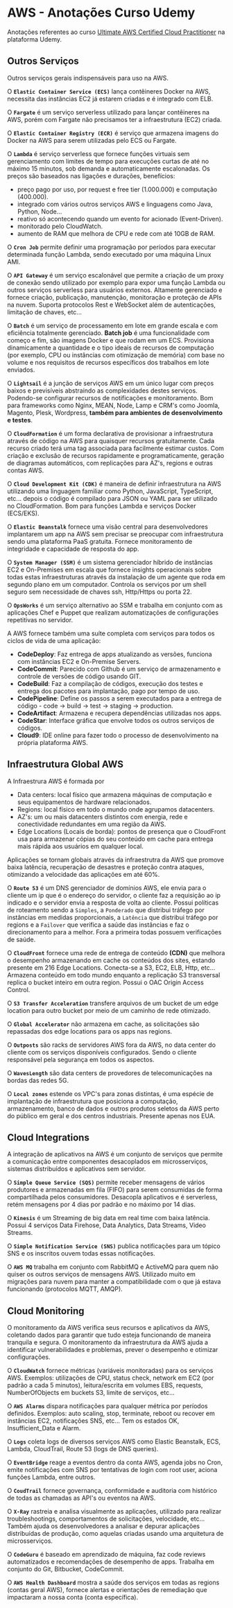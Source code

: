 # AWS - Anotações Curso Udemy

Anotações referentes ao curso [Ultimate AWS Certified Cloud Practitioner](https://www.udemy.com/share/103a093@qP42hME1G1UUc8yWpjZ5Y-ClltzgbSLLCtxkCYFIguDx8A6K8ydl8WaA_ZRyD7B2/) na plataforma Udemy.

## Outros Serviços

Outros serviços gerais indispensáveis para uso na AWS.

O **`Elastic Container Service (ECS)`** lança contêineres Docker na AWS, necessita das instâncias EC2 já estarem criadas e é integrado com ELB.

O **`Fargate`** é um serviço serverless utilizado para lançar contêineres na AWS, porém com Fargate não precisamos ter a infraestrutura (EC2) criada.

O **`Elastic Container Registry (ECR)`** é serviço que armazena imagens do Docker na AWS para serem utilizadas pelo ECS ou Fargate.

O **`Lambda`** é serviço serverless que fornece funções virtuais sem gerenciamento com limites de tempo para execuções curtas de até no máximo 15 minutos, sob demanda e automaticamente escalonadas. Os preços são baseados nas ligações e durações, benefícios:

- preço pago por uso, por request e free tier (1.000.000) e computação (400.000).
- integrado com vários outros serviços AWS e linguagens como Java, Python, Node...
- reativo só acontecendo quando um evento for acionado (Event-Driven).
- monitorado pelo CloudWatch.
- aumento de RAM que melhora de CPU e rede com até 10GB de RAM.

O **`Cron Job`** permite definir uma programação por períodos para executar determinada função Lambda, sendo executado por uma máquina Linux AMI.

O **`API Gateway`** é um serviço escalonável que permite a criação de um proxy de conexão sendo utilizado por exemplo para expor uma função Lambda ou outros serviços serverless para usuários externos. Altamente gerenciado e fornece criação, publicação, manutenção, monitoração e proteção de APIs na nuvem. Suporta protocolos Rest e WebSocket além de autenticações, limitação de chaves, etc...

O **`Batch`** é um serviço de processamento em lote em grande escala e com eficiência totalmente gerenciado. **Batch job** é uma funcionalidade com começo e fim, são imagens Docker e que rodam em um ECS. Provisiona dinamicamente a quantidade e o tipo ideais de recursos de computação (por exemplo, CPU ou instâncias com otimização de memória) com base no volume e nos requisitos de recursos específicos dos trabalhos em lote enviados.

O **`Lightsail`** é a junção de serviços AWS em um único lugar com preços baixos e previsíveis abstraindo as complexidades destes serviços. Podendo-se configurar recursos de notificações e monitoramento. Bom para frameworks como Nginx, MEAN, Node, Lamp e CRM's como Joomla, Magento, Plesk, Wordpress, **também para ambientes de desenvolvimento e testes**.

O **`CloudFormation`** é um forma declarativa de provisionar a infraestrutura através de código na AWS para quaisquer recursos gratuitamente. Cada recurso criado terá uma tag associada para facilmente estimar custos. Com criação e exclusão de recursos rapidamente e programaticamente, geração de diagramas automáticos,  com replicações para AZ's, regions e outras contas AWS.

O **`Cloud Development Kit (CDK)`** é maneira de definir infraestrutura na AWS utilizando uma linguagem familiar como Python, JavaScript, TypeScript, etc... depois o código é compilado para JSON ou YAML para ser utilizado no CloudFormation. Bom para funções Lambda e serviços Docker (ECS/EKS).

O **`Elastic Beanstalk`** fornece uma visão central para desenvolvedores implantarem um app na AWS sem precisar se preocupar com infraestrutura sendo uma plataforma PaaS gratuita. Fornece monitoramento de integridade e capacidade de resposta do app.

O **`System Manager (SSM)`** é um sistema gerenciador híbrido de instâncias EC2 e On-Premises em escala que fornece insights operacionais sobre todas estas infraestruturas através da instalação de um agente que roda em segundo plano em um computador. Controla os serviços por um shell seguro sem necessidade de chaves ssh, Http/Https ou porta 22.

O **`OpsWorks`** é um serviço alternativo ao SSM e trabalha em conjunto com as aplicações Chef e Puppet que realizam automatizações de configurações repetitivas no servidor.

A AWS fornece também uma suíte completa com serviços para todos os ciclos de vida de uma aplicação:  

- **CodeDeploy**: Faz entrega de apps atualizando as versões, funciona com instâncias EC2 e On-Premise Servers.
- **CodeCommit**: Parecido com Github é um serviço de armazenamento e controle de versões de código usando GIT.
- **CodeBuild**: Faz a compilação de códigos, execução dos testes e entrega dos pacotes para implantação, pago por tempo de uso.
- **CodePipeline**: Define os passos a serem executados para a entrega de código - code -> build -> test -> staging -> production.
- **CodeArtifact**: Armazena e recupera dependências utilizadas nos apps.
- **CodeStar**: Interface gráfica que envolve todos os outros serviços de códigos.
- **Cloud9**: IDE online para fazer todo o processo de desenvolvimento na própria plataforma AWS.

## Infraestrutura Global AWS

A Infraestrura AWS é formada por

- Data centers: local físico que armazena máquinas de computação e seus equipamentos de hardware relacionados.
- Regions: local físico em todo o mundo onde agrupamos datacenters.
- AZ's: um ou mais datacenters distintos com energia, rede e conectividade redundantes em uma região da AWS.
- Edge Locations (Locais de borda): pontos de presença que o CloudFront usa para armazenar cópias do seu conteúdo em cache para entrega mais rápida aos usuários em qualquer local.

Aplicações se tornam globais através da infraestrutra da AWS que promove baixa latência, recuperação de desastres e proteção contra ataques, otimizando a velocidade das aplicações em até 60%.

O **`Route 53`** é um DNS gerenciador de domínios AWS, ele envia para o cliente um ip que é o endereço do servidor, o cliente faz a requisição ao ip indicado e o servidor envia a resposta de volta ao cliente. Possui políticas de roteamento sendo a `Simples`, a `Ponderado` que distribui tráfego por instâncias em medidas proporcionais, a `Latência` que distribui tráfego por regions e a `Failover` que verifica a saúde das instâncias e faz o direcionamento para a melhor. Fora a primeira todas possuem verificações de saúde.

O **`CloudFront`** fornece uma rede de entrega de conteúdo **(CDN)** que melhora o desempenho armazenando em cache os conteúdos dos sites, estando presente em 216 Edge Locations. Conecta-se a S3, EC2, ELB, Http, etc... Armazena conteúdo em todo mundo enquanto a replicação S3 transversal replica o bucket inteiro em outra region. Possui o OAC Origin Access Control.

O **`S3 Transfer Acceleration`** transfere arquivos de um bucket de um edge location para outro bucket por meio de um caminho de rede otimizado.

O **`Global Accelerator`** não armazena em cache, as solicitações são repassadas dos edge locations para os apps nas regions.

O **`Outposts`**  são racks de servidores AWS fora da AWS, no data center do cliente com os serviços disponíveis configurados. Sendo o cliente responsável pela segurança em todos os aspectos.

O **`WavesLength`** são data centers de provedores de telecomunicações na bordas das redes 5G.

O **`Local zones`** estende os VPC's para zonas distintas, é uma espécie de implantação de infraestrutura que posiciona a computação, armazenamento, banco de dados e outros produtos seletos da AWS perto do público em geral e dos centros industriais. Presente apenas nos EUA.

## Cloud Integrations

A integração de aplicativos na AWS é um conjunto de serviços que permite a comunicação entre componentes desacoplados em microsserviços, sistemas distribuídos e aplicativos sem servidor.

O **`Simple Queue Service (SQS)`** permite receber mensagens de vários produtores e armazenadas em fila (FIFO) para serem consumidas de forma compartilhada pelos consumidores. Desacopla aplicativos e é serverless, retém mensagens por 4 dias por padrão e no máximo por 14 dias.

O **`Kinesis`** é um Streaming de big data em real time com baixa latência. Possui 4 serviços Data Firehose, Data Analytics, Data Streams, Video Streams.

O **`Simple Notification Service (SNS)`** publica notificações para um tópico SNS e os inscritos ouvem todas essas notificações.

O **`AWS MQ`** trabalha em conjunto com RabbitMQ e ActiveMQ para quem não quiser os outros serviços de mensagens AWS. Utilizado muito em migrações para nuvem para manter a compatibilidade com o que já estava funcionando (protocolos MQTT, AMQP).

## Cloud Monitoring

O monitoramento da AWS verifica seus recursos e aplicativos da AWS, coletando dados para garantir que tudo esteja funcionando de maneira tranquila e segura. O monitoramento da infraestrutura da AWS ajuda a identificar vulnerabilidades e problemas, prever o desempenho e otimizar configurações.

O **`CloudWatch`** fornece métricas (variáveis monitoradas) para os serviços AWS. Exemplos: utilizações de CPU, status check, network em EC2 (por padrão a cada 5 minutos), leitura/escrita em volumes EBS, requests, NumberOfObjects em buckets S3, limite de serviços, etc...

O **`AWS Alarms`** dispara notificações para qualquer métrica por períodos definidos. Exemplos: auto scaling, stop, terminate, reboot ou recover em instâncias EC2, notificações SNS, etc... Tem os estados OK, Insufficient_Data e Alarm.

O **`Logs`** coleta logs de diversos serviços AWS como Elastic Beanstalk, ECS, Lambda, CloudTrail, Route 53 (logs de DNS queries).

O **`EventBridge`** reage a eventos dentro da conta AWS, agenda jobs no Cron, emite notificações com SNS por tentativas de login com root user, aciona funções Lambda, entre outros.

O **`CoudTrail`** fornece governança, conformidade e auditoria com histórico de todas as chamadas as API's ou eventos na AWS.

O **`X-Ray`** rastreia e analisa visualmente as aplicações, utilizado para realizar troubleshootings, comportamentos de solicitações, velocidade, etc... Também ajuda os desenvolvedores a analisar e depurar aplicações distribuídas de produção, como aquelas criadas usando uma arquitetura de microsserviços.

O **`CodeGuru`** é baseado em aprendizado de máquina, faz code reviews automatizados e recomendações de desempenho de apps. Trabalha em conjunto do Git, Bitbucket, CodeCommit.

O **`AWS Health Dashboard`**  mostra a saúde dos serviços em todas as regions (contas geral AWS), fornece alertas e orientações de remediação que impactaram a nossa conta (conta específica).
